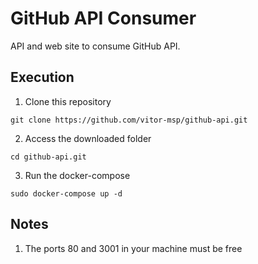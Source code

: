 # GitHub API Consumer

API and web site to consume GitHub API.

## Execution

1. Clone this repository
```
git clone https://github.com/vitor-msp/github-api.git
```

2. Access the downloaded folder
```
cd github-api.git
```

3. Run the docker-compose

```
sudo docker-compose up -d
```

## Notes

1. The ports 80 and 3001 in your machine must be free